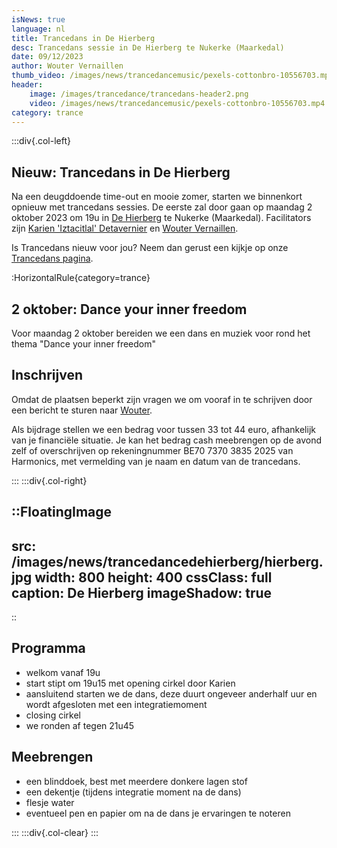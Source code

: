 ```yaml
---
isNews: true
language: nl
title: Trancedans in De Hierberg
desc: Trancedans sessie in De Hierberg te Nukerke (Maarkedal)
date: 09/12/2023
author: Wouter Vernaillen
thumb_video: /images/news/trancedancemusic/pexels-cottonbro-10556703.mp4
header:
    image: /images/trancedance/trancedans-header2.png
    video: /images/news/trancedancemusic/pexels-cottonbro-10556703.mp4
category: trance
---
```


:::div{.col-left}

## Nieuw: Trancedans in De Hierberg

Na een deugddoende time-out en mooie zomer, starten we binnenkort opnieuw met trancedans sessies.
De eerste zal door gaan op maandag 2 oktober 2023 om 19u in [De Hierberg](https://www.hierberg.be/) te Nukerke (Maarkedal).
Facilitators zijn [Karien 'Iztacitlal' Detavernier](https://www.shamanour.be/autobiografie) en [Wouter Vernaillen](/about).

Is Trancedans nieuw voor jou?  Neem dan gerust een kijkje op onze [Trancedans pagina](/trancedance).

:HorizontalRule{category=trance}

## 2 oktober: Dance your inner freedom

Voor maandag 2 oktober bereiden we een dans en muziek voor rond het thema "Dance your inner freedom"

## Inschrijven

Omdat de plaatsen beperkt zijn vragen we om vooraf in te schrijven door een bericht te sturen naar [Wouter](/contact).

Als bijdrage stellen we een bedrag voor tussen 33 tot 44 euro, afhankelijk van je  financiële situatie.
Je kan het bedrag cash meebrengen op de avond zelf of overschrijven op rekeningnummer BE70 7370 3835 2025 van Harmonics, met vermelding van je naam en datum van de trancedans.

:::
:::div{.col-right}

::FloatingImage
---
src: /images/news/trancedancedehierberg/hierberg.jpg
width: 800
height: 400
cssClass: full
caption: De Hierberg
imageShadow: true
---
::

## Programma

* welkom vanaf 19u
* start stipt om 19u15 met opening cirkel door Karien
* aansluitend starten we de dans, deze duurt ongeveer anderhalf uur en wordt afgesloten met een integratiemoment
* closing cirkel
* we ronden af tegen 21u45

## Meebrengen
* een blinddoek, best met meerdere donkere lagen stof
* een dekentje (tijdens integratie moment na de dans)
* flesje water
* eventueel pen en papier om na de dans je ervaringen te noteren

:::
:::div{.col-clear}
:::